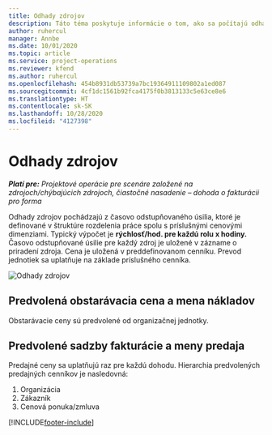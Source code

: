 ```yaml
---
title: Odhady zdrojov
description: Táto téma poskytuje informácie o tom, ako sa počítajú odhady zdrojov v Project Operations.
author: ruhercul
manager: Annbe
ms.date: 10/01/2020
ms.topic: article
ms.service: project-operations
ms.reviewer: kfend
ms.author: ruhercul
ms.openlocfilehash: 454b8931db53739a7bc19364911109802a1ed087
ms.sourcegitcommit: 4cf1dc1561b92fca4175f0b3813133c5e63ce8e6
ms.translationtype: HT
ms.contentlocale: sk-SK
ms.lasthandoff: 10/28/2020
ms.locfileid: "4127398"
---
```

# <a name="resource-estimates"></a>Odhady zdrojov

_**Platí pre:** Projektové operácie pre scenáre založené na zdrojoch/chýbajúcich zdrojoch, čiastočné nasadenie – dohoda o fakturácii pro forma_

Odhady zdrojov pochádzajú z časovo odstupňovaného úsilia, ktoré je definované v štruktúre rozdelenia práce spolu s príslušnými cenovými dimenziami. Typický výpočet je **rýchlosť/hod. pre každú rolu x hodiny.** Časovo odstupňované úsilie pre každý zdroj je uložené v zázname o priradení zdroja. Cena je uložená v preddefinovanom cenníku. Prevod jednotiek sa uplatňuje na základe príslušného cenníka.

![Odhady zdrojov](./media/navigation12.png)

## <a name="default-cost-price-and-cost-currency"></a>Predvolená obstarávacia cena a mena nákladov

Obstarávacie ceny sú predvolené od organizačnej jednotky.

## <a name="default-bill-rate-and-sales-currency"></a>Predvolené sadzby fakturácie a meny predaja

Predajné ceny sa uplatňujú raz pre každú dohodu. Hierarchia predvolených predajných cenníkov je nasledovná:

1. Organizácia
2. Zákazník
3. Cenová ponuka/zmluva


[!INCLUDE[footer-include](../includes/footer-banner.md)]